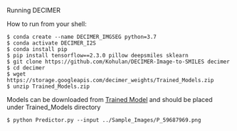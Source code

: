 Running DECIMER

How to run from your shell:

   
    $ conda create --name DECIMER_IMGSEG python=3.7
    $ conda activate DECIMER_I2S
    $ conda install pip
    $ pip install tensorflow==2.3.0 pillow deepsmiles sklearn
    $ git clone https://github.com/Kohulan/DECIMER-Image-to-SMILES decimer
    $ cd decimer
    $ wget https://storage.googleapis.com/decimer_weights/Trained_Models.zip
    $ unzip Trained_Models.zip

Models can be downloaded from [Trained Model](https://storage.googleapis.com/decimer_weights/Trained_Models.zip) and should be placed under Trained_Models directory

    
    $ python Predictor.py --input ../Sample_Images/P_59687969.png
    

